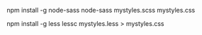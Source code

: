 npm install -g node-sass
node-sass mystyles.scss mystyles.css

npm install -g less
lessc mystyles.less > mystyles.css
